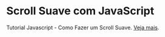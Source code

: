 # Scroll Suave com JavaScript

Tutorial Javascript - Como Fazer um Scroll Suave. [Veja mais](https://www.youtube.com/watch?v=Mutjus8WI2w).
